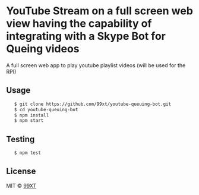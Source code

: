# YouTube Stream on a full screen web view having the capability of integrating with a Skype Bot for Queing videos
A full screen web app to play youtube playlist videos (will be used for the RPI) 

## Usage
```sh
   $ git clone https://github.com/99xt/youtube-queuing-bot.git 
   $ cd youtube-queuing-bot 
   $ npm install
   $ npm start 
```

## Testing
```sh
   $ npm test
```

## License

MIT © [99XT](https://github.com/99xt)

